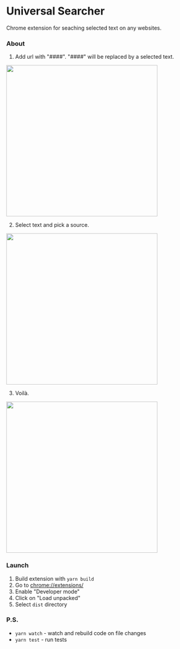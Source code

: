 # Universal Searcher
Chrome extension for seaching selected text on any websites.

### About
1) Add url with "####". "####" will be replaced by a selected text.
<img src="https://user-images.githubusercontent.com/10694206/98250062-0f70dc00-1f88-11eb-9abe-1dbbd859de15.png" width="400">

2) Select text and pick a source.
<img src="https://user-images.githubusercontent.com/10694206/98250114-1d266180-1f88-11eb-8658-9e0667700988.png" width="400">

3) Voilà.
<img src="https://user-images.githubusercontent.com/10694206/98447807-c9a74580-2138-11eb-9f65-7b9a8e79d915.png" width="400">

### Launch
1) Build extension with ```yarn build```
2) Go to [chrome://extensions/](chrome://extensions/)
3) Enable "Developer mode"
4) Click on "Load unpacked"
5) Select ```dist``` directory

### P.S.
- ```yarn watch``` - watch and rebuild code on file changes
- ```yarn test``` - run tests
